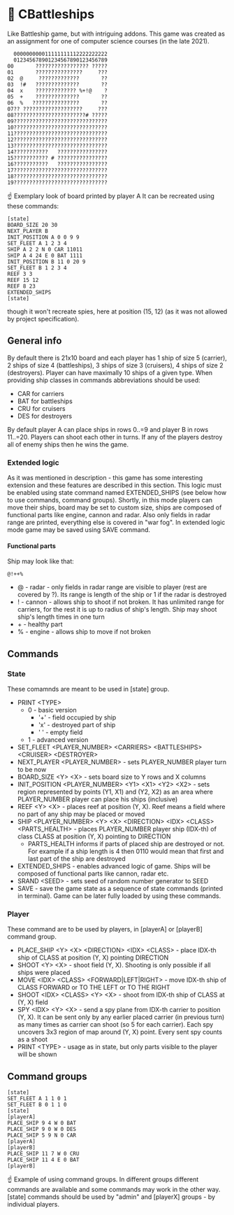 # :ship: CBattleships
Like Battleship game, but with intriguing addons. This game was created as an assignment for one of computer science courses (in the late 2021).

```
  000000000011111111112222222222
  012345678901234567890123456789
00       ????????????????? ?????
01       ???????????????     ???
02  @     ?????????????       ??
03  !#   ??????????????       ??
04  x    ????????????? %+!@    ?
05  +    ??????????????       ??
06  %   ???????????????       ??
07?? ???????????????????     ???
08???????????????????????# ?????
09??????????????????????????????
10??????????????????????????????
11??????????????????????????????
12??????????????????????????????
13??????????????????????????????
14???????????   ????????????????
15??????????? # ????????????????
16???????????   ????????????????
17??????????????????????????????
18??????????????????????????????
19??????????????????????????????
```
:point_up: Exemplary look of board printed by player A
It can be recreated using these commands:
```
[state]
BOARD_SIZE 20 30
NEXT_PLAYER B
INIT_POSITION A 0 0 9 9
SET_FLEET A 1 2 3 4
SHIP A 2 2 N 0 CAR 11011
SHIP A 4 24 E 0 BAT 1111
INIT_POSITION B 11 0 20 9
SET_FLEET B 1 2 3 4
REEF 3 3
REEF 15 12
REEF 8 23
EXTENDED_SHIPS
[state]
```
though it won't recreate spies, here at position (15, 12) (as it was not allowed by project specification).

## General info
By default there is 21x10 board and each player has 1 ship of size 5 (carrier), 2 ships of size 4 (battleships), 3 ships of size 3 (cruisers), 4 ships of size 2 (destroyers). Player can have maximally 10 ships of a given type. When providing ship classes in commands abbreviations should be used:

- CAR for carriers
- BAT for battleships
- CRU for cruisers
- DES for destroyers

By default player A can place ships in rows 0..=9 and player B in rows 11..=20. Players can shoot each other in turns. If any of the players destroy all of enemy ships then he wins the game.

### Extended logic
As it was mentioned in description - this game has some interesting extension and these features are described in this section.
This logic must be enabled using state command named EXTENDED\_SHIPS (see below how to use commands, command groups).
Shortly, in this mode players can move their ships, board may be set to custom size, ships are composed of functional parts like engine, cannon and radar. Also only fields in radar range are printed, everything else is covered in "war fog". In extended logic mode game may be saved using SAVE command.

#### Functional parts
Ship may look like that:
```
@!++%
```
- @ - radar - only fields in radar range are visible to player (rest are covered by ?). Its range is length of the ship or 1 if the radar is destroyed
- ! - cannon - allows ship to shoot if not broken. It has unlimited range for carriers, for the rest it is up to radius of ship's length. Ship may shoot ship's length times in one turn
- \+ - healthy part
- % - engine - allows ship to move if not broken


## Commands
### State
These comamnds are meant to be used in \[state\] group.
- PRINT \<TYPE\>
  - 0 - basic version
    - '+' - field occupied by ship
    - 'x' - destroyed part of ship
    - ' ' - empty field
  - 1 - advanced version
- SET\_FLEET \<PLAYER\_NUMBER\> \<CARRIERS\> \<BATTLESHIPS\> \<CRUISER\>
  \<DESTROYER\>
- NEXT\_PLAYER \<PLAYER\_NUMBER\> - sets PLAYER\_NUMBER player turn to be now
- BOARD\_SIZE \<Y\> \<X\> - sets board size to Y rows and X columns
- INIT\_POSITION \<PLAYER\_NUMBER\> \<Y1\> \<X1\> \<Y2\> \<X2\> - sets region
represented by points (Y1, X1) and (Y2, X2) as an area where PLAYER\_NUMBER
player can place his ships (inclusive)
- REEF \<Y\> \<X\> - places reef at position (Y, X). Reef means a field
where no part of any ship may be placed or moved
- SHIP \<PLAYER\_NUMBER\> \<Y\> \<X\> \<DIRECTION\> \<IDX\> \<CLASS\> \<PARTS_HEALTH\> - places PLAYER\_NUMBER player ship (IDX-th) of class CLASS at position (Y, X) pointing to DIRECTION
	- PARTS\_HEALTH informs if parts of placed ship are destroyed or not. For example if a ship length is 4 then 0110 would mean that first and last part of the ship are destroyed
- EXTENDED_SHIPS - enables advanced logic of game. Ships will be composed of functional parts like cannon, radar etc.
- SRAND \<SEED\> - sets seed of random number generator to SEED
- SAVE - save the game state as a sequence of state commands (printed in terminal). Game can be later fully loaded by using these commands.

### Player
These command are to be used by players, in [playerA] or [playerB] command group.

- PLACE\_SHIP \<Y\> \<X\> \<DIRECTION\> \<IDX\> \<CLASS\> - place IDX-th ship of CLASS at position (Y, X) pointing DIRECTION
- SHOOT \<Y\> \<X\> - shoot field (Y, X). Shooting is only possible if all ships were placed
- MOVE \<IDX\> \<CLASS\> \<FORWARD|LEFT|RIGHT\> - move IDX-th ship of CLASS FORWARD or TO THE LEFT or TO THE RIGHT
- SHOOT \<IDX\> \<CLASS\> \<Y\> \<X\> - shoot from IDX-th ship of CLASS at (Y, X) field
- SPY \<IDX\> \<Y\> \<X\> - send a spy plane from IDX-th carrier to position (Y, X). It can be sent only by any earlier placed carrier (in previous turn) as many times as carrier can shoot (so 5 for each carrier). Each spy uncovers 3x3 region of map around (Y, X) point. Every sent spy counts as a shoot
- PRINT \<TYPE\> - usage as in state, but only parts visible to the player will be shown

## Command groups
```
[state]
SET_FLEET A 1 1 0 1
SET_FLEET B 0 1 1 0
[state]
[playerA]
PLACE_SHIP 9 4 W 0 BAT
PLACE_SHIP 9 0 W 0 DES
PLACE_SHIP 5 9 N 0 CAR
[playerA]
[playerB]
PLACE_SHIP 11 7 W 0 CRU
PLACE_SHIP 11 4 E 0 BAT
[playerB]
```
:point_up: Example of using command groups. In different groups different commands are available and some commands may work in the other way. [state] commands should be used by "admin" and [playerX] groups - by individual players.
